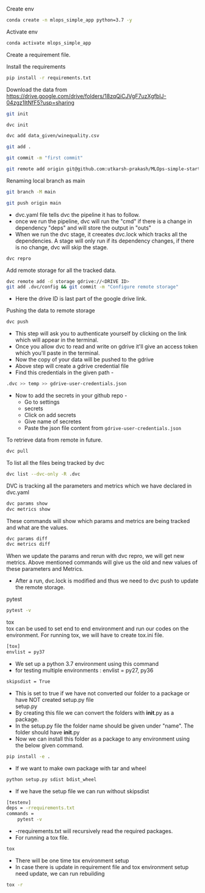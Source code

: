 Create env
```bash
conda create -n mlops_simple_app python=3.7 -y
```
Activate env
```bash
conda activate mlops_simple_app
```
Create a requirement file.

Install the requirements
```bash
pip install -r requirements.txt
```

Download the data from
https://drive.google.com/drive/folders/18zqQiCJVgF7uzXgfbIJ-04zgz1ItNfF5?usp=sharing

```bash
git init
```

```bash
dvc init
```

```bash
dvc add data_given/winequality.csv
```

```bash
git add .
```

```bash
git commit -m "first commit"
```

```bash
git remote add origin git@github.com:utkarsh-prakash/MLOps-simple-start.git
```

Renaming local branch as main
```bash
git branch -M main
```

```bash
git push origin main
```
- dvc.yaml file tells dvc the pipeline it has to follow.
- once we run the pipeline, dvc will run the "cmd" if there is a change in dependency "deps" and will store the output in "outs"
- When we run the dvc stage, it creeates dvc.lock which tracks all the dependencies. A stage will only run if its dependency changes, if there is no change, dvc will skip the stage.
```bash
dvc repro
```

Add remote storage for all the tracked data.
```bash
dvc remote add -d storage gdrive://<DRIVE ID>
git add .dvc/config && git commit -m "Configure remote storage"
```
- Here the drive ID is last part of the google drive link.

Pushing the data to remote storage
```bash
dvc push
```
- This step will ask you to authenticate yourself by clicking on the link which will appear in the terminal.
- Once you allow dvc to read and write on gdrive it'll give an access token which you'll paste in the terminal.
- Now the copy of your data will be pushed to the gdrive
- Above step will create a gdrive credential file
- Find this credentials in the given path -
```bash
.dvc >> temp >> gdrive-user-credentials.json
```
- Now to add the secrets in your github repo -
    - Go to settings
    - secrets
    - Click on add secrets
    - Give name of secretes
    - Paste the json file content from ```gdrive-user-credentials.json ```

To retrieve data from remote in future.
```bash
dvc pull
```

To list all the files being tracked by dvc
```bash
dvc list --dvc-only -R .dvc
```

DVC is tracking all the parameters and metrics which we have declared in dvc.yaml
```bash
dvc params show
dvc metrics show
```
These commands will show which params and metrics are being tracked and what are the values.
```bash
dvc params diff
dvc metrics diff
```
When we update the params and rerun with dvc repro, we will get new metrics. Above mentioned commands will give us the old and new values of these parameters and Metrics.
- After a run, dvc.lock is modified and thus we need to dvc push to update the remote storage.

pytest
```bash
pytest -v
```

tox<br>
tox can be used to set end to end environment and run our codes on the environment. For running tox, we will have to create tox.ini file.
```bash
[tox]
envlist = py37
```
- We set up a python 3.7 environment using this command
- for testing multiple environments : envlist = py27, py36
```bash
skipsdist = True
```
- This is set to true if we have not converted our folder to a package or have NOT created setup.py file<br>
setup.py
- By creating this file we can convert the folders with __init__.py as a package.
- In the setup.py file the folder name should be given under "name". The folder should have __init__.py
- Now we can install this folder as a package to any environment using the below given command.
```bash
pip install -e .
```
- If we want to make own package with tar and wheel
```bash
python setup.py sdist bdist_wheel
```
- If we have the setup file we can run without skipsdist
```bash
[testenv]
deps = -rrequirements.txt
commands = 
    pytest -v
```
- -rrequirements.txt will recursively read the required packages.
- For running a tox file.
```bash
tox
```
- There will be one time tox environment setup
- In case there is update in requirement file and tox environment setup need update, we can run rebuilding
```bash
tox -r
```  
